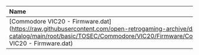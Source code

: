 |Name|Size|
|:---|---:|
|[Commodore VIC20 - Firmware.dat](https://raw.githubusercontent.com/open-retrogaming-archive/dat-catalog/main/root/basic/TOSEC/Commodore/VIC20/Firmware/Commodore VIC20 - Firmware.dat)|4216|

